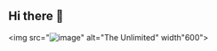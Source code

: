 ## Hi there 👋

<img src="![image](https://github.com/user-attachments/assets/e2cfeab4-e760-487b-9ba3-f4077dcd2605)" alt="The Unlimited" width"600">
